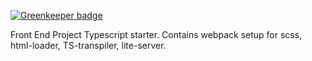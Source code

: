 
[![Greenkeeper badge](https://badges.greenkeeper.io/kirangadhave/d3_table_library.svg)](https://greenkeeper.io/)

Front End Project Typescript starter.
Contains webpack setup for scss, html-loader, TS-transpiler, lite-server.

